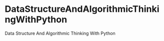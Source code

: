 DataStructureAndAlgorithmicThinkingWithPython
=============================================

Data Structure And Algorithmic Thinking With Python
